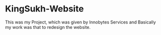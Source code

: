 # KingSukh-Website
This was my Project, which was given by Innobytes Services and Basically my work was that to redesign the website.
